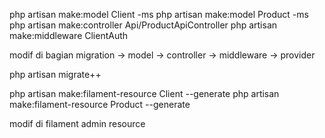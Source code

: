 php artisan make:model Client -ms
php artisan make:model Product -ms
php artisan make:controller Api/ProductApiController
php artisan make:middleware ClientAuth

modif di bagian migration -> model -> controller -> middleware -> provider

php artisan migrate++

php artisan make:filament-resource Client --generate
php artisan make:filament-resource Product --generate

modif di filament admin resource

